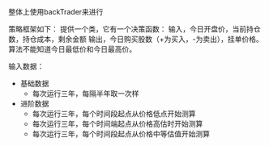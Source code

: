 整体上使用backTrader来进行

策略框架如下：
提供一个类，它有一个决策函数：
输入，今日开盘价，当前持仓数，持仓成本，剩余金额
输出，今日购买股数（+为买入，-为卖出），挂单价格。算法不能知道今日最低价和今日最高价。


输入数据：
- 基础数据
    - 每次运行三年，每隔半年取一次样
- 进阶数据
    - 每次运行三年，每个时间段起点从价格低点开始测算
    - 每次运行三年，每个时间端起点从价格高估时开始测算
    - 每次运行三年，每个时间段起点从价格中等估值开始测算
